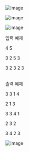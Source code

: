 ![image](https://user-images.githubusercontent.com/74404132/130164922-81957ea6-5442-41ac-8608-72de04434698.png)

![image](https://user-images.githubusercontent.com/74404132/130164965-1445285e-291e-4f1e-b6c6-fc96f2fba1c9.png)

![image](https://user-images.githubusercontent.com/74404132/130165044-c2e2fa64-d01c-4f76-9b4a-79f473716f6d.png)

입력 예제

4 5

3 2 5 3

3 2 3 2 3

<br/>
출력 예제

3 3 1 4

2 1 3

3 3 4 1

2 3 2

3 4 2 3

![image](https://user-images.githubusercontent.com/74404132/130165083-36afd474-881f-4599-b156-dc20e5ae18c7.png)